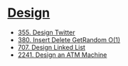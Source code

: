 # [Design](https://leetcode.com/tag/design/)

- [355. Design Twitter](355_design_twitter/README.md)
- [380. Insert Delete GetRandom O(1)](380_insert_delete_getrandom/README.md)
- [707. Design Linked List](707_design_linked_list/README.md)
- [2241. Design an ATM Machine](2241_design_atm_machine/README.md)
